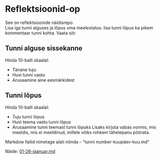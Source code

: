 # Reflektsioonid-op
See on reflektsioonide näidisrepo  
Lisa iga tunni alguses ja lõpus oma meelestatus. lisa tunni lõpus ka pikem kommentaar tunni kohta.
Vaata siit:
## Tunni alguse sissekanne
Hinda 10-balli skaalal:
* Tänane tuju
* Huvi tunni vastu
* Arusaamine aine eesmärkidest

## Tunni lõpus
Hinda 10-balli skaalal:
* Tuju tunni lõpus
* Huvi teema vastu tunni lõpus
* Arusaamine tunni teemast tunni lõpuks
Lisaks kirjuta vabas vormis, mis meeldis, mis ei meeldinud, millele võiks rohkem tähelepanu pöörata.

Markdow failid nimetage alati nõnda – "tunni number-kuupäev-kuu.md"

Näide: [01-26-jaanuar.md](01-26-jaanuar.md)